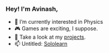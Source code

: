 ### Hey! I'm Avinash,


- 🔭 I’m currently interested in Physics
- 🎮 Games are exciting, I suppose.
- 👀 Take a look at my [projects](https://avinashpro.github.io/dir/codebits/).
- 📫 Untitled: [Sololearn](https://www.sololearn.com/Profile/21806406/?ref=app)


